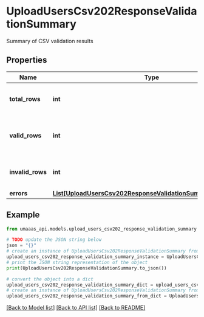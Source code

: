 # UploadUsersCsv202ResponseValidationSummary

Summary of CSV validation results

## Properties

Name | Type | Description | Notes
------------ | ------------- | ------------- | -------------
**total_rows** | **int** | Total number of rows in the CSV file | [optional] 
**valid_rows** | **int** | Number of rows that passed initial validation | [optional] 
**invalid_rows** | **int** | Number of rows that failed validation | [optional] 
**errors** | [**List[UploadUsersCsv202ResponseValidationSummaryErrorsInner]**](UploadUsersCsv202ResponseValidationSummaryErrorsInner.md) |  | [optional] 

## Example

```python
from umaaas_api.models.upload_users_csv202_response_validation_summary import UploadUsersCsv202ResponseValidationSummary

# TODO update the JSON string below
json = "{}"
# create an instance of UploadUsersCsv202ResponseValidationSummary from a JSON string
upload_users_csv202_response_validation_summary_instance = UploadUsersCsv202ResponseValidationSummary.from_json(json)
# print the JSON string representation of the object
print(UploadUsersCsv202ResponseValidationSummary.to_json())

# convert the object into a dict
upload_users_csv202_response_validation_summary_dict = upload_users_csv202_response_validation_summary_instance.to_dict()
# create an instance of UploadUsersCsv202ResponseValidationSummary from a dict
upload_users_csv202_response_validation_summary_from_dict = UploadUsersCsv202ResponseValidationSummary.from_dict(upload_users_csv202_response_validation_summary_dict)
```
[[Back to Model list]](../README.md#documentation-for-models) [[Back to API list]](../README.md#documentation-for-api-endpoints) [[Back to README]](../README.md)


